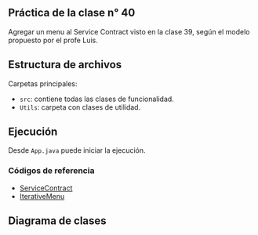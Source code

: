 ## Práctica de la clase n° 40

Agregar un menu al Service Contract visto en la clase 39, según el modelo propuesto por el profe Luis.

## Estructura de archivos

Carpetas principales:

-   `src`: contiene todas las clases de funcionalidad.
-   `Utils`: carpeta con clases de utilidad.

## Ejecución

Desde `App.java` puede iniciar la ejecución.

### Códigos de referencia

-   [ServiceContract](https://github.com/USantaTecla-tech-java/src/tree/main/src/main/java/es/usantatecla/aX_managers/services/a1_classes)
-   [IterativeMenu](https://github.com/USantaTecla-tech-java/src/tree/main/src/main/java/es/usantatecla/aX_menu/a4_extends/*a3_modelIterativeMenu)

## Diagrama de clases
